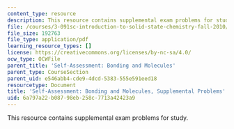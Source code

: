 ```yaml
---
content_type: resource
description: This resource contains supplemental exam problems for study.
file: /courses/3-091sc-introduction-to-solid-state-chemistry-fall-2010/6a797a22b08798eb258c7713a42423a9_MIT3_091SCF09_sa2_supp.pdf
file_size: 192763
file_type: application/pdf
learning_resource_types: []
license: https://creativecommons.org/licenses/by-nc-sa/4.0/
ocw_type: OCWFile
parent_title: 'Self-Assessment: Bonding and Molecules'
parent_type: CourseSection
parent_uid: e546abb4-cde9-4dcd-5383-555e591eed18
resourcetype: Document
title: 'Self-Assessment: Bonding and Molecules, Supplemental Problems'
uid: 6a797a22-b087-98eb-258c-7713a42423a9
---
```

This resource contains supplemental exam problems for study.